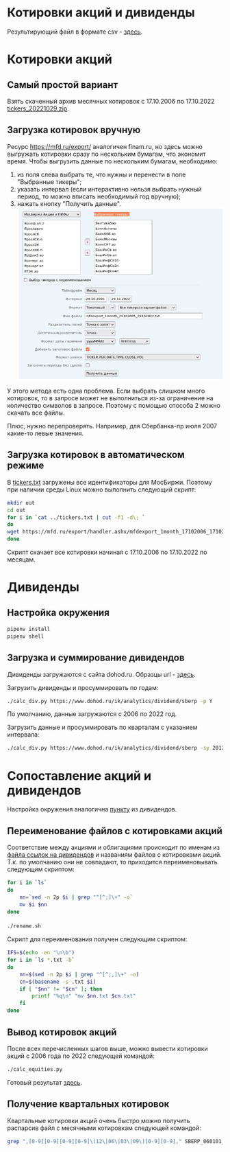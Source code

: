 # Котировки акций и дивиденды

Результирующий файл в формате csv - [здесь](https://github.com/poserg/sturdy-doodle/raw/main/rsrc/full_result.csv).

# Котировки акций
## Самый простой вариант
Взять скаченный архив месячных котировок с 17.10.2006 по 17.10.2022 [tickers_20221029.zip](https://github.com/poserg/sturdy-doodle/raw/readme/rsrc/tickers_20221029.zip).

## Загрузка котировок вручную

Ресурс https://mfd.ru/export/ аналогичен finam.ru, но здесь можно выгружать котировки сразу по нескольким бумагам, что экономит время. Чтобы выгрузить данные по нескольким бумагам, необходимо:
1. из поля слева выбрать те, что нужны и перенести в поле "Выбранные тикеры";
2. указать интервал (если интерактивно нельзя выбрать нужный период, то можно вписать необходимый год вручную);
3. нажать кнопку "Получить данные".
![MFD](./rsrc/mfd.png)

У этого метода есть одна проблема. Если выбрать слишком много котировок, то в запросе может не выполниться из-за ограничение на количество символов в запросе. Поэтому с помощью способа 2 можно скачать все файлы.

Плюс, нужно перепроверять. Например, для Сбербанка-пр июля 2007 какие-то левые значения.

## Загрузка котировок в автоматическом режиме

В [tickers.txt](./rsrc/tickers.txt) загружены все идентификаторы для МосБиржи. Поэтому при наличии среды Linux можно выполнить следующий скрипт:

```bash
mkdir out
cd out
for i in `cat ../tickers.txt | cut -f1 -d\; `
do
wget https://mfd.ru/export/handler.ashx/mfdexport_1month_17102006_17102022.txt\?TickerGroup\=11\&Tickers\=$i\&Alias\=false\&Period\=9\&timeframeValue\=1\&timeframeDatePart\=day\&StartDate\=17.10.2006\&EndDate\=17.10.2022\&SaveFormat\=0\&SaveMode\=0\&FileName\=mfdexport_1month_$i.txt\&FieldSeparator\=%3b\&DecimalSeparator\=.\&DateFormat\=yyyyMMdd\&TimeFormat\=HHmmss\&DateFormatCustom\=\&TimeFormatCustom\=\&AddHeader\=true\&RecordFormat\=2\&Fill\=false
done
```

Скрипт скачает все котировки начиная с 17.10.2006 по 17.10.2022 по месяцам. 

# Дивиденды

## Настройка окружения

```bash
pipenv install
pipenv shell
```

## Загрузка и суммирование дивидендов
Дивиденды загружаются с сайта dohod.ru. Образцы url - [здесь](./rsrc/dividends_links.txt).

Загрузить дивиденды и просуммировать по годам:
```bash
./calc_div.py https://www.dohod.ru/ik/analytics/dividend/sberp -p Y
``` 

По умолчанию, данные загружаются с 2006 по 2022 год. 

Загрузить данные и просуммировать по кварталам с указанием интервала:
```bash
./calc_div.py https://www.dohod.ru/ik/analytics/dividend/sberp -sy 2012 -ey 2018 -p Q 
```

# Сопоставление акций и дивидендов

Настройка окружения аналогична [пункту](#%D0%BD%D0%B0%D1%81%D1%82%D1%80%D0%BE%D0%B9%D0%BA%D0%B0-%D0%BE%D0%BA%D1%80%D1%83%D0%B6%D0%B5%D0%BD%D0%B8%D1%8F) из дивидендов.

## Переименование файлов с котировками акций

Соответствие между акциями и облигациями происходит по именам из [файла ссылок на дивидендов](./rsrc/dividends_links.txt) и названиям файлов с котировками акций. Т.к. по умолчанию они не совпадают, то приходится переименовывать следующим скриптом:

```bash
for i in `ls`
do
	nn=`sed -n 2p $i | grep "^[^;]\+" -o`
	mv $i $nn
done

./rename.sh
```

Скрипт для переименования получен следующим скриптом:
```bash
IFS=$(echo -en "\n\b")
for i in `ls *.txt -b`
do
	nn=$(sed -n 2p $i | grep "^[^;,]\+" -o)
	cn=$(basename -s .txt $i)
	if [ "$nn" != "$cn" ]; then
        printf "%q\n" "mv $nn.txt $cn.txt"
	fi
done
```

## Вывод котировок акций

После всех перечисленных шагов выше, можно вывести котировки акций с 2006 года по 2022 следующей командой:
```bash
./calc_equities.py
```

Готовый результат [здесь](./rsrc/result.txt).

## Получение квартальных котировок

Квартальные котировки акций очень быстро можно получить распарсив файл с месячными котировкам следующей командой:
```bash
grep ",[0-9][0-9][0-9][0-9]\(12\|06\|03\|09\)[0-9][0-9]," SBERP_060101_221007.txt | cut -f5 -d, 
```
